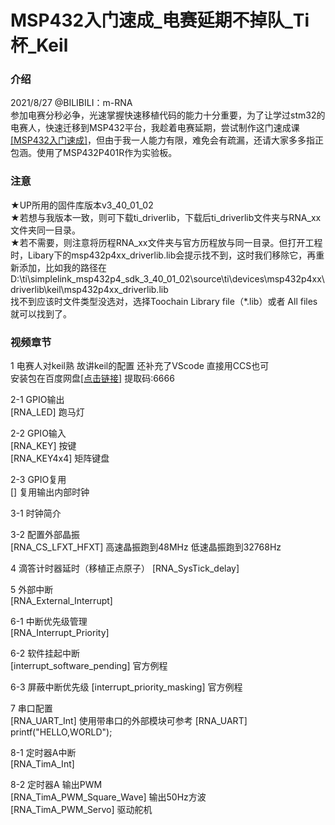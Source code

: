 # MSP432入门速成_电赛延期不掉队_Ti杯_Keil

### 介绍
2021/8/27  @BILIBILI：m-RNA  
参加电赛分秒必争，光速掌握快速移植代码的能力十分重要，为了让学过stm32的电赛人，快速迁移到MSP432平台，我趁着电赛延期，尝试制作这门速成课[[MSP432入门速成]](https://www.bilibili.com/video/BV1Rb4y1z7KJ)，但由于我一人能力有限，难免会有疏漏，还请大家多多指正包涵。使用了MSP432P401R作为实验板。

### 注意
★UP所用的固件库版本v3_40_01_02  
★若想与我版本一致，则可下载ti_driverlib，下载后ti_driverlib文件夹与RNA_xx文件夹同一目录。  
★若不需要，则注意将历程RNA_xx文件夹与官方历程放与同一目录。但打开工程时，Libary下的msp432p4xx_driverlib.lib会提示找不到，这时我们移除它，再重新添加，比如我的路径在 D:\ti\simplelink_msp432p4_sdk_3_40_01_02\source\ti\devices\msp432p4xx\driverlib\keil\msp432p4xx_driverlib.lib  
找不到应该时文件类型没选对，选择Toochain Library file（*.lib）或者 All files就可以找到了。

### 视频章节
1 电赛人对keil熟 故讲keil的配置 还补充了VScode 直接用CCS也可  
安装包在百度网盘[[点击链接]](https://pan.baidu.com/s/10Wg93SwzNaGChqZna_vXQA) 提取码:6666

2-1 GPIO输出  
[RNA_LED]  跑马灯  

2-2 GPIO输入  
[RNA_KEY]     按键      
[RNA_KEY4x4]  矩阵键盘

2-3 GPIO复用  
[]  复用输出内部时钟

3-1 时钟简介

3-2 配置外部晶振  
 [RNA_CS_LFXT_HFXT]  高速晶振跑到48MHz 低速晶振跑到32768Hz 

4 滴答计时器延时（移植正点原子） 
[RNA_SysTick_delay]

5 外部中断  
[RNA_External_Interrupt]  

6-1 中断优先级管理  
[RNA_Interrupt_Priority]  

6-2 软件挂起中断  
[interrupt_software_pending]  官方例程  

6-3 屏蔽中断优先级
[interrupt_priority_masking]  官方例程 

7 串口配置  
[RNA_UART_Int]  使用带串口的外部模块可参考
[RNA_UART]      printf("HELLO,WORLD");

8-1 定时器A中断  
[RNA_TimA_Int]

8-2 定时器A 输出PWM  
[RNA_TimA_PWM_Square_Wave]  输出50Hz方波  
[RNA_TimA_PWM_Servo]        驱动舵机


